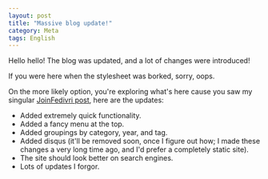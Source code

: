 ```yaml
---
layout: post
title: "Massive blog update!"
category: Meta
tags: English
---
```


Hello hello! The blog was updated,
and a lot of changes were introduced!

If you were here when the stylesheet was borked, sorry, oops.

On the more likely option, you're exploring what's here cause you saw my singular
[JoinFedivri post](https://laxla.quest/blog/fedivri/2024/11/28/joinfedivri.html),
here are the updates:
* Added extremely quick functionality.
* Added a fancy menu at the top.
* Added groupings by category, year, and tag.
* Added disqus (it'll be removed soon, once I figure out how; I made these changes a very long time ago, and I'd prefer a completely static site).
* The site should look better on search engines.
* Lots of updates I forgor.
